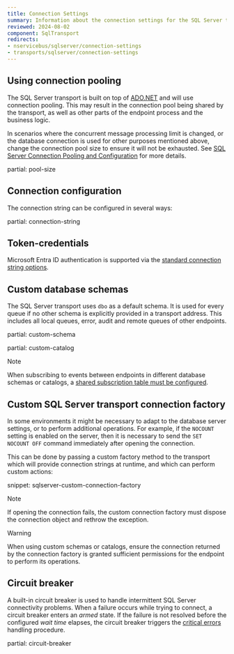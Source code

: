 ```yaml
---
title: Connection Settings
summary: Information about the connection settings for the SQL Server transport, including custom database schemas and circuit breakers
reviewed: 2024-08-02
component: SqlTransport
redirects:
- nservicebus/sqlserver/connection-settings
- transports/sqlserver/connection-settings
---
```


## Using connection pooling

The SQL Server transport is built on top of [ADO.NET](https://docs.microsoft.com/en-us/dotnet/framework/data/adonet/index) and will use connection pooling. This may result in the connection pool being shared by the transport, as well as other parts of the endpoint process and the business logic.

In scenarios where the concurrent message processing limit is changed, or the database connection is used for other purposes mentioned above, change the connection pool size to ensure it will not be exhausted. See [SQL Server Connection Pooling and Configuration](https://docs.microsoft.com/en-us/dotnet/framework/data/adonet/sql-server-connection-pooling) for more details.

partial: pool-size

## Connection configuration

The connection string can be configured in several ways:

partial: connection-string

## Token-credentials

Microsoft Entra ID authentication is supported via the [standard connection string options](https://learn.microsoft.com/en-us/sql/connect/ado-net/sql/azure-active-directory-authentication).

## Custom database schemas

The SQL Server transport uses `dbo` as a default schema. It is used for every queue if no other schema is explicitly provided in a transport address. This includes all local queues, error, audit and remote queues of other endpoints.

partial: custom-schema

partial: custom-catalog

> [!NOTE]
> When subscribing to events between endpoints in different database schemas or catalogs, a [shared subscription table must be configured](/transports/sql/native-publish-subscribe.md#configure-subscription-table).

## Custom SQL Server transport connection factory

In some environments it might be necessary to adapt to the database server settings, or to perform additional operations. For example, if the `NOCOUNT` setting is enabled on the server, then it is necessary to send the `SET NOCOUNT OFF` command immediately after opening the connection.

This can be done by passing a custom factory method to the transport which will provide connection strings at runtime, and which can perform custom actions:

snippet: sqlserver-custom-connection-factory

> [!NOTE]
> If opening the connection fails, the custom connection factory must dispose the connection object and rethrow the exception.

> [!WARNING]
> When using custom schemas or catalogs, ensure the connection returned by the connection factory is granted sufficient permissions for the endpoint to perform its operations.

## Circuit breaker

A built-in circuit breaker is used to handle intermittent SQL Server connectivity problems. When a failure occurs while trying to connect, a circuit breaker enters an *armed* state. If the failure is not resolved before the configured *wait time* elapses, the circuit breaker triggers the [critical errors](/nservicebus/hosting/critical-errors.md) handling procedure.

partial: circuit-breaker
